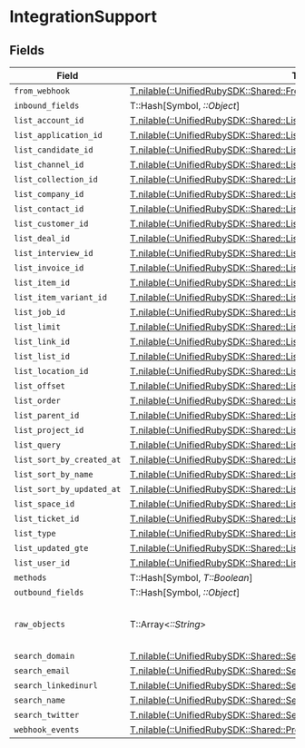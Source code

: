 # IntegrationSupport


## Fields

| Field                                                                                                                                          | Type                                                                                                                                           | Required                                                                                                                                       | Description                                                                                                                                    |
| ---------------------------------------------------------------------------------------------------------------------------------------------- | ---------------------------------------------------------------------------------------------------------------------------------------------- | ---------------------------------------------------------------------------------------------------------------------------------------------- | ---------------------------------------------------------------------------------------------------------------------------------------------- |
| `from_webhook`                                                                                                                                 | [T.nilable(::UnifiedRubySDK::Shared::FromWebhook)](../../models/shared/fromwebhook.md)                                                         | :heavy_minus_sign:                                                                                                                             | N/A                                                                                                                                            |
| `inbound_fields`                                                                                                                               | T::Hash[Symbol, *::Object*]                                                                                                                    | :heavy_minus_sign:                                                                                                                             | N/A                                                                                                                                            |
| `list_account_id`                                                                                                                              | [T.nilable(::UnifiedRubySDK::Shared::ListAccountId)](../../models/shared/listaccountid.md)                                                     | :heavy_minus_sign:                                                                                                                             | N/A                                                                                                                                            |
| `list_application_id`                                                                                                                          | [T.nilable(::UnifiedRubySDK::Shared::ListApplicationId)](../../models/shared/listapplicationid.md)                                             | :heavy_minus_sign:                                                                                                                             | N/A                                                                                                                                            |
| `list_candidate_id`                                                                                                                            | [T.nilable(::UnifiedRubySDK::Shared::ListCandidateId)](../../models/shared/listcandidateid.md)                                                 | :heavy_minus_sign:                                                                                                                             | N/A                                                                                                                                            |
| `list_channel_id`                                                                                                                              | [T.nilable(::UnifiedRubySDK::Shared::ListChannelId)](../../models/shared/listchannelid.md)                                                     | :heavy_minus_sign:                                                                                                                             | N/A                                                                                                                                            |
| `list_collection_id`                                                                                                                           | [T.nilable(::UnifiedRubySDK::Shared::ListCollectionId)](../../models/shared/listcollectionid.md)                                               | :heavy_minus_sign:                                                                                                                             | N/A                                                                                                                                            |
| `list_company_id`                                                                                                                              | [T.nilable(::UnifiedRubySDK::Shared::ListCompanyId)](../../models/shared/listcompanyid.md)                                                     | :heavy_minus_sign:                                                                                                                             | N/A                                                                                                                                            |
| `list_contact_id`                                                                                                                              | [T.nilable(::UnifiedRubySDK::Shared::ListContactId)](../../models/shared/listcontactid.md)                                                     | :heavy_minus_sign:                                                                                                                             | N/A                                                                                                                                            |
| `list_customer_id`                                                                                                                             | [T.nilable(::UnifiedRubySDK::Shared::ListCustomerId)](../../models/shared/listcustomerid.md)                                                   | :heavy_minus_sign:                                                                                                                             | N/A                                                                                                                                            |
| `list_deal_id`                                                                                                                                 | [T.nilable(::UnifiedRubySDK::Shared::ListDealId)](../../models/shared/listdealid.md)                                                           | :heavy_minus_sign:                                                                                                                             | N/A                                                                                                                                            |
| `list_interview_id`                                                                                                                            | [T.nilable(::UnifiedRubySDK::Shared::ListInterviewId)](../../models/shared/listinterviewid.md)                                                 | :heavy_minus_sign:                                                                                                                             | N/A                                                                                                                                            |
| `list_invoice_id`                                                                                                                              | [T.nilable(::UnifiedRubySDK::Shared::ListInvoiceId)](../../models/shared/listinvoiceid.md)                                                     | :heavy_minus_sign:                                                                                                                             | N/A                                                                                                                                            |
| `list_item_id`                                                                                                                                 | [T.nilable(::UnifiedRubySDK::Shared::ListItemId)](../../models/shared/listitemid.md)                                                           | :heavy_minus_sign:                                                                                                                             | N/A                                                                                                                                            |
| `list_item_variant_id`                                                                                                                         | [T.nilable(::UnifiedRubySDK::Shared::ListItemVariantId)](../../models/shared/listitemvariantid.md)                                             | :heavy_minus_sign:                                                                                                                             | N/A                                                                                                                                            |
| `list_job_id`                                                                                                                                  | [T.nilable(::UnifiedRubySDK::Shared::ListJobId)](../../models/shared/listjobid.md)                                                             | :heavy_minus_sign:                                                                                                                             | N/A                                                                                                                                            |
| `list_limit`                                                                                                                                   | [T.nilable(::UnifiedRubySDK::Shared::ListLimit)](../../models/shared/listlimit.md)                                                             | :heavy_minus_sign:                                                                                                                             | N/A                                                                                                                                            |
| `list_link_id`                                                                                                                                 | [T.nilable(::UnifiedRubySDK::Shared::ListLinkId)](../../models/shared/listlinkid.md)                                                           | :heavy_minus_sign:                                                                                                                             | N/A                                                                                                                                            |
| `list_list_id`                                                                                                                                 | [T.nilable(::UnifiedRubySDK::Shared::ListListId)](../../models/shared/listlistid.md)                                                           | :heavy_minus_sign:                                                                                                                             | N/A                                                                                                                                            |
| `list_location_id`                                                                                                                             | [T.nilable(::UnifiedRubySDK::Shared::ListLocationId)](../../models/shared/listlocationid.md)                                                   | :heavy_minus_sign:                                                                                                                             | N/A                                                                                                                                            |
| `list_offset`                                                                                                                                  | [T.nilable(::UnifiedRubySDK::Shared::ListOffset)](../../models/shared/listoffset.md)                                                           | :heavy_minus_sign:                                                                                                                             | N/A                                                                                                                                            |
| `list_order`                                                                                                                                   | [T.nilable(::UnifiedRubySDK::Shared::ListOrder)](../../models/shared/listorder.md)                                                             | :heavy_minus_sign:                                                                                                                             | N/A                                                                                                                                            |
| `list_parent_id`                                                                                                                               | [T.nilable(::UnifiedRubySDK::Shared::ListParentId)](../../models/shared/listparentid.md)                                                       | :heavy_minus_sign:                                                                                                                             | N/A                                                                                                                                            |
| `list_project_id`                                                                                                                              | [T.nilable(::UnifiedRubySDK::Shared::ListProjectId)](../../models/shared/listprojectid.md)                                                     | :heavy_minus_sign:                                                                                                                             | N/A                                                                                                                                            |
| `list_query`                                                                                                                                   | [T.nilable(::UnifiedRubySDK::Shared::ListQuery)](../../models/shared/listquery.md)                                                             | :heavy_minus_sign:                                                                                                                             | N/A                                                                                                                                            |
| `list_sort_by_created_at`                                                                                                                      | [T.nilable(::UnifiedRubySDK::Shared::ListSortByCreatedAt)](../../models/shared/listsortbycreatedat.md)                                         | :heavy_minus_sign:                                                                                                                             | N/A                                                                                                                                            |
| `list_sort_by_name`                                                                                                                            | [T.nilable(::UnifiedRubySDK::Shared::ListSortByName)](../../models/shared/listsortbyname.md)                                                   | :heavy_minus_sign:                                                                                                                             | N/A                                                                                                                                            |
| `list_sort_by_updated_at`                                                                                                                      | [T.nilable(::UnifiedRubySDK::Shared::ListSortByUpdatedAt)](../../models/shared/listsortbyupdatedat.md)                                         | :heavy_minus_sign:                                                                                                                             | N/A                                                                                                                                            |
| `list_space_id`                                                                                                                                | [T.nilable(::UnifiedRubySDK::Shared::ListSpaceId)](../../models/shared/listspaceid.md)                                                         | :heavy_minus_sign:                                                                                                                             | N/A                                                                                                                                            |
| `list_ticket_id`                                                                                                                               | [T.nilable(::UnifiedRubySDK::Shared::ListTicketId)](../../models/shared/listticketid.md)                                                       | :heavy_minus_sign:                                                                                                                             | N/A                                                                                                                                            |
| `list_type`                                                                                                                                    | [T.nilable(::UnifiedRubySDK::Shared::ListType)](../../models/shared/listtype.md)                                                               | :heavy_minus_sign:                                                                                                                             | N/A                                                                                                                                            |
| `list_updated_gte`                                                                                                                             | [T.nilable(::UnifiedRubySDK::Shared::ListUpdatedGte)](../../models/shared/listupdatedgte.md)                                                   | :heavy_minus_sign:                                                                                                                             | N/A                                                                                                                                            |
| `list_user_id`                                                                                                                                 | [T.nilable(::UnifiedRubySDK::Shared::ListUserId)](../../models/shared/listuserid.md)                                                           | :heavy_minus_sign:                                                                                                                             | N/A                                                                                                                                            |
| `methods`                                                                                                                                      | T::Hash[Symbol, *T::Boolean*]                                                                                                                  | :heavy_minus_sign:                                                                                                                             | N/A                                                                                                                                            |
| `outbound_fields`                                                                                                                              | T::Hash[Symbol, *::Object*]                                                                                                                    | :heavy_minus_sign:                                                                                                                             | N/A                                                                                                                                            |
| `raw_objects`                                                                                                                                  | T::Array<*::String*>                                                                                                                           | :heavy_minus_sign:                                                                                                                             | objects that we map from in the integration                                                                                                    |
| `search_domain`                                                                                                                                | [T.nilable(::UnifiedRubySDK::Shared::SearchDomain)](../../models/shared/searchdomain.md)                                                       | :heavy_minus_sign:                                                                                                                             | N/A                                                                                                                                            |
| `search_email`                                                                                                                                 | [T.nilable(::UnifiedRubySDK::Shared::SearchEmail)](../../models/shared/searchemail.md)                                                         | :heavy_minus_sign:                                                                                                                             | N/A                                                                                                                                            |
| `search_linkedinurl`                                                                                                                           | [T.nilable(::UnifiedRubySDK::Shared::SearchLinkedinurl)](../../models/shared/searchlinkedinurl.md)                                             | :heavy_minus_sign:                                                                                                                             | N/A                                                                                                                                            |
| `search_name`                                                                                                                                  | [T.nilable(::UnifiedRubySDK::Shared::SearchName)](../../models/shared/searchname.md)                                                           | :heavy_minus_sign:                                                                                                                             | N/A                                                                                                                                            |
| `search_twitter`                                                                                                                               | [T.nilable(::UnifiedRubySDK::Shared::SearchTwitter)](../../models/shared/searchtwitter.md)                                                     | :heavy_minus_sign:                                                                                                                             | N/A                                                                                                                                            |
| `webhook_events`                                                                                                                               | [T.nilable(::UnifiedRubySDK::Shared::PropertyIntegrationSupportWebhookEvents)](../../models/shared/propertyintegrationsupportwebhookevents.md) | :heavy_minus_sign:                                                                                                                             | N/A                                                                                                                                            |